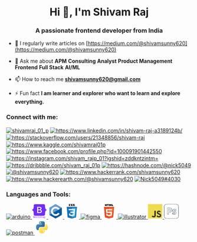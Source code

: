 <h1 align="center">Hi 👋, I'm Shivam Raj</h1>
<h3 align="center">A passionate frontend developer from India</h3>

- 📝 I regularly write articles on [https://medium.com/@shivamsunny620](https://medium.com/@shivamsunny620)

- 💬 Ask me about **APM** **Consulting** **Analyst** **Product Management** **Frontend** **Full Stack** **AI/ML**

- 📫 How to reach me **shivamsunny620@gmail.com**



- ⚡ Fun fact **I am learner and explorer who want to learn and explore everything.**

<h3 align="left">Connect with me:</h3>
<p align="left">
<a href="https://twitter.com/shivamraj_01_p" target="blank"><img align="center" src="https://raw.githubusercontent.com/rahuldkjain/github-profile-readme-generator/master/src/images/icons/Social/twitter.svg" alt="shivamraj_01_p" height="30" width="40" /></a>
<a href="https://linkedin.com/in/https://www.linkedin.com/in/shivam-raj-a3189124b/" target="blank"><img align="center" src="https://raw.githubusercontent.com/rahuldkjain/github-profile-readme-generator/master/src/images/icons/Social/linked-in-alt.svg" alt="https://www.linkedin.com/in/shivam-raj-a3189124b/" height="30" width="40" /></a>
<a href="https://stackoverflow.com/users/https://stackoverflow.com/users/21348856/shivam-raj" target="blank"><img align="center" src="https://raw.githubusercontent.com/rahuldkjain/github-profile-readme-generator/master/src/images/icons/Social/stack-overflow.svg" alt="https://stackoverflow.com/users/21348856/shivam-raj" height="30" width="40" /></a>
<a href="https://kaggle.com/https://www.kaggle.com/shivamraj01p" target="blank"><img align="center" src="https://raw.githubusercontent.com/rahuldkjain/github-profile-readme-generator/master/src/images/icons/Social/kaggle.svg" alt="https://www.kaggle.com/shivamraj01p" height="30" width="40" /></a>
<a href="https://fb.com/https://www.facebook.com/profile.php?id=100091901442550" target="blank"><img align="center" src="https://raw.githubusercontent.com/rahuldkjain/github-profile-readme-generator/master/src/images/icons/Social/facebook.svg" alt="https://www.facebook.com/profile.php?id=100091901442550" height="30" width="40" /></a>
<a href="https://instagram.com/https://instagram.com/shivam_rajp_01?igshid=zddkntzintm=" target="blank"><img align="center" src="https://raw.githubusercontent.com/rahuldkjain/github-profile-readme-generator/master/src/images/icons/Social/instagram.svg" alt="https://instagram.com/shivam_rajp_01?igshid=zddkntzintm=" height="30" width="40" /></a>
<a href="https://dribbble.com/https://dribbble.com/shivam_raj_01p" target="blank"><img align="center" src="https://raw.githubusercontent.com/rahuldkjain/github-profile-readme-generator/master/src/images/icons/Social/dribbble.svg" alt="https://dribbble.com/shivam_raj_01p" height="30" width="40" /></a>
<a href="https://hashnode.com/https://hashnode.com/@nick5049" target="blank"><img align="center" src="https://raw.githubusercontent.com/rahuldkjain/github-profile-readme-generator/master/src/images/icons/Social/hashnode.svg" alt="https://hashnode.com/@nick5049" height="30" width="40" /></a>
<a href="https://medium.com/@shivamsunny620" target="blank"><img align="center" src="https://raw.githubusercontent.com/rahuldkjain/github-profile-readme-generator/master/src/images/icons/Social/medium.svg" alt="@shivamsunny620" height="30" width="40" /></a>
<a href="https://www.hackerrank.com/https://www.hackerrank.com/shivamsunny620" target="blank"><img align="center" src="https://raw.githubusercontent.com/rahuldkjain/github-profile-readme-generator/master/src/images/icons/Social/hackerrank.svg" alt="https://www.hackerrank.com/shivamsunny620" height="30" width="40" /></a>
<a href="https://www.hackerearth.com/https://www.hackerearth.com/@shivamsunny620" target="blank"><img align="center" src="https://raw.githubusercontent.com/rahuldkjain/github-profile-readme-generator/master/src/images/icons/Social/hackerearth.svg" alt="https://www.hackerearth.com/@shivamsunny620" height="30" width="40" /></a>
<a href="https://discord.gg/Nick5049#4030" target="blank"><img align="center" src="https://raw.githubusercontent.com/rahuldkjain/github-profile-readme-generator/master/src/images/icons/Social/discord.svg" alt="Nick5049#4030" height="30" width="40" /></a>
</p>

<h3 align="left">Languages and Tools:</h3>
<p align="left"> <a href="https://www.arduino.cc/" target="_blank" rel="noreferrer"> <img src="https://cdn.worldvectorlogo.com/logos/arduino-1.svg" alt="arduino" width="40" height="40"/> </a> <a href="https://getbootstrap.com" target="_blank" rel="noreferrer"> <img src="https://raw.githubusercontent.com/devicons/devicon/master/icons/bootstrap/bootstrap-plain-wordmark.svg" alt="bootstrap" width="40" height="40"/> </a> <a href="https://www.cprogramming.com/" target="_blank" rel="noreferrer"> <img src="https://raw.githubusercontent.com/devicons/devicon/master/icons/c/c-original.svg" alt="c" width="40" height="40"/> </a> <a href="https://www.w3schools.com/css/" target="_blank" rel="noreferrer"> <img src="https://raw.githubusercontent.com/devicons/devicon/master/icons/css3/css3-original-wordmark.svg" alt="css3" width="40" height="40"/> </a> <a href="https://www.figma.com/" target="_blank" rel="noreferrer"> <img src="https://www.vectorlogo.zone/logos/figma/figma-icon.svg" alt="figma" width="40" height="40"/> </a> <a href="https://www.w3.org/html/" target="_blank" rel="noreferrer"> <img src="https://raw.githubusercontent.com/devicons/devicon/master/icons/html5/html5-original-wordmark.svg" alt="html5" width="40" height="40"/> </a> <a href="https://www.adobe.com/in/products/illustrator.html" target="_blank" rel="noreferrer"> <img src="https://www.vectorlogo.zone/logos/adobe_illustrator/adobe_illustrator-icon.svg" alt="illustrator" width="40" height="40"/> </a> <a href="https://developer.mozilla.org/en-US/docs/Web/JavaScript" target="_blank" rel="noreferrer"> <img src="https://raw.githubusercontent.com/devicons/devicon/master/icons/javascript/javascript-original.svg" alt="javascript" width="40" height="40"/> </a> <a href="https://www.photoshop.com/en" target="_blank" rel="noreferrer"> <img src="https://raw.githubusercontent.com/devicons/devicon/master/icons/photoshop/photoshop-line.svg" alt="photoshop" width="40" height="40"/> </a> <a href="https://postman.com" target="_blank" rel="noreferrer"> <img src="https://www.vectorlogo.zone/logos/getpostman/getpostman-icon.svg" alt="postman" width="40" height="40"/> </a> <a href="https://www.python.org" target="_blank" rel="noreferrer"> <img src="https://raw.githubusercontent.com/devicons/devicon/master/icons/python/python-original.svg" alt="python" width="40" height="40"/> </a> </p>
